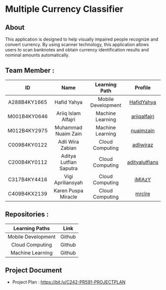 # Multiple Currency Classifier

## About
This application is designed to help visually impaired people recognize and convert currency. By using scanner technology, this application allows users to scan banknotes and obtain currency identification results and nominal amounts automatically.

## Team Member :
|      ID      |          Name          |     Learning Path   |    Profile                                          |
|:------------:|:----------------------:|:-------------------:|:---------------------------------------------------:|
| A288B4KY1665 | Hafid Yahya            | Mobile Development  | [HafidYahya](https://github.com/HafidYahya)         |
| M001B4KY0646 | Ariiq Islam Alfajri    | Machine Learning    | [ariiqalfajri](https://github.com/ariiqalfajri)     |
| M012B4KY2975 | Muhammad Nuaim Zain    | Machine Learning    | [nuaimzain](https://github.com/nuaimzain)           |
| C009B4KY0122 | Adli Wira Zabian       | Cloud Computing     | [adliwiraz](https://github.com/adliwiraz)           |
| C200B4KY0112 | Aditya Lutfian Saputra | Cloud Computing     | [adityalutfians](https://github.com/adityalutfians) |
| C317B4KY4416 | Vigi Apriliansyah      | Cloud Computing     | [iMlAzY](https://github.com/vigiapriliansyah)       |
| C409B4KX2139 | Karen Puspa Miracle    | Cloud Computing     | [mrclre](https://github.com/mrclre)                 | 

## Repositories :
| Learning Paths	   | Link   |
|:------------------:|:------:|
| Mobile Development | Github |
| Cloud Computing    | Github |
| Machine Learning	 | Github |

## Project Document
* Project Plan : https://bit.ly/C242-PR591-PROJECTPLAN
